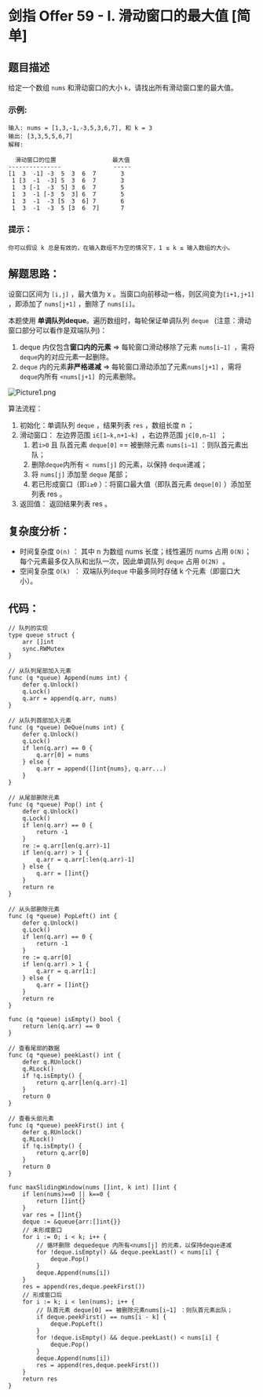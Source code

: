 # 剑指 Offer 59 - I. 滑动窗口的最大值 [简单]

## 题目描述

给定一个数组 `nums` 和滑动窗口的大小 `k`，请找出所有滑动窗口里的最大值。

### 示例:

```
输入: nums = [1,3,-1,-3,5,3,6,7], 和 k = 3
输出: [3,3,5,5,6,7] 
解释: 

  滑动窗口的位置                最大值
---------------               -----
[1  3  -1] -3  5  3  6  7       3
 1 [3  -1  -3] 5  3  6  7       3
 1  3 [-1  -3  5] 3  6  7       5
 1  3  -1 [-3  5  3] 6  7       5
 1  3  -1  -3 [5  3  6] 7       6
 1  3  -1  -3  5 [3  6  7]      7
```

### 提示：

```
你可以假设 k 总是有效的，在输入数组不为空的情况下，1 ≤ k ≤ 输入数组的大小。
```

## 解题思路：

设窗口区间为 `[i,j]` ，最大值为 x 。当窗口向前移动一格，则区间变为`[i+1,j+1] `，即添加了 `nums[j+1]` ，删除了 `nums[i]`。

本题使用 **单调队列deque**。遍历数组时，每轮保证单调队列 `deque ` (注意：滑动窗口部分可以看作是双端队列)：

1. deque 内仅包含**窗口内的元素** ⇒ 每轮窗口滑动移除了元素 `nums[i−1] `，需将`deque`内的对应元素一起删除。
2. `deque` 内的元素**非严格递减** ⇒ 每轮窗口滑动添加了元素`nums[j+1]` ，需将`deque`内所有 `<nums[j+1] `的元素删除。

![Picture1.png](D:\www\better_study_for_golang\每日一题\images\bab293bfd2fd6b1c2e41409c70b4201160c6433f3ecdf9c431fd5b99cf201409-Picture1.png)



算法流程：

1. 初始化：单调队列 `deque` ，结果列表 `res` ，数组长度 n ；
2. 滑动窗口： 左边界范围 `i∈[1−k,n+1−k] `，右边界范围 `j∈[0,n−1] `；
   1. 若`i>0` 且 队首元素 `deque[0]` == 被删除元素 `nums[i−1]` ：则队首元素出队；
   2. 删除`deque`内所有 `< nums[j]` 的元素，以保持 `deque`递减；
   3. 将 `nums[j]` 添加至 `deque` 尾部；
   4. 若已形成窗口（即`i≥0` ）：将窗口最大值（即队首元素 `deque[0]` ）添加至列表  res 。
3. 返回值： 返回结果列表 res 。


## 复杂度分析：

- 时间复杂度 `O(n)` ： 其中 n 为数组 nums 长度；线性遍历 nums 占用 `O(N)`；每个元素最多仅入队和出队一次，因此单调队列 `deque` 占用 `O(2N) `。
- 空间复杂度 `O(k) `： 双端队列`deque` 中最多同时存储 k 个元素（即窗口大小）。



## 代码：

```
// 队列的实现
type queue struct {
	arr []int
	sync.RWMutex
}

// 从队列尾部加入元素
func (q *queue) Append(nums int) {
	defer q.Unlock()
	q.Lock()
	q.arr = append(q.arr, nums)
}

// 从队列首部加入元素
func (q *queue) DeQue(nums int) {
	defer q.Unlock()
	q.Lock()
	if len(q.arr) == 0 {
		q.arr[0] = nums
	} else {
		q.arr = append([]int{nums}, q.arr...)
	}
}

// 从尾部删除元素
func (q *queue) Pop() int {
	defer q.Unlock()
	q.Lock()
	if len(q.arr) == 0 {
		return -1
	}
	re := q.arr[len(q.arr)-1]
	if len(q.arr) > 1 {
		q.arr = q.arr[:len(q.arr)-1]
	} else {
		q.arr = []int{}
	}
	return re
}

// 从头部删除元素
func (q *queue) PopLeft() int {
	defer q.Unlock()
	q.Lock()
	if len(q.arr) == 0 {
		return -1
	}
	re := q.arr[0]
	if len(q.arr) > 1 {
		q.arr = q.arr[1:]
	} else {
		q.arr = []int{}
	}
	return re
}

func (q *queue) isEmpty() bool {
	return len(q.arr) == 0
}

// 查看尾部的数据
func (q *queue) peekLast() int {
	defer q.RUnlock()
	q.RLock()
	if !q.isEmpty() {
		return q.arr[len(q.arr)-1]
	}
	return 0
}

// 查看头部元素
func (q *queue) peekFirst() int {
	defer q.RUnlock()
	q.RLock()
	if !q.isEmpty() {
		return q.arr[0]
	}
	return 0
}

func maxSlidingWindow(nums []int, k int) []int {
	if len(nums)==0 || k==0 {
		return []int{}
	}
	var res = []int{}
	deque := &queue{arr:[]int{}}
	// 未形成窗口
	for i := 0; i < k; i++ {
		// 循环删除 dequedeque 内所有<nums[j] 的元素，以保持deque递减
		for !deque.isEmpty() && deque.peekLast() < nums[i] {
			deque.Pop()
		}
		deque.Append(nums[i])
	}
	res = append(res,deque.peekFirst())
	// 形成窗口后
	for i := k; i < len(nums); i++ {
		// 队首元素 deque[0] == 被删除元素nums[i−1] ：则队首元素出队；
		if deque.peekFirst() == nums[i - k] {
			deque.PopLeft()
		}
		for !deque.isEmpty() && deque.peekLast() < nums[i] {
			deque.Pop()
		}
		deque.Append(nums[i])
		res = append(res,deque.peekFirst())
	}
	return res
}
```

